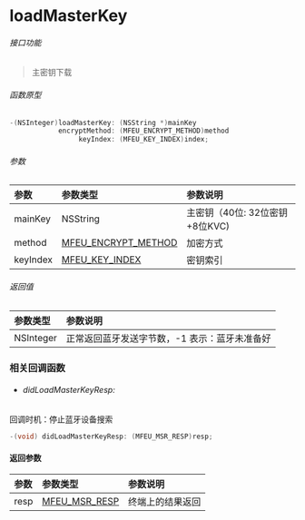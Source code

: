 # loadMasterKey

###### 接口功能
> 主密钥下载

###### 函数原型

```objective-c
-(NSInteger)loadMasterKey: (NSString *)mainKey
            encryptMethod: (MFEU_ENCRYPT_METHOD)method
                 keyIndex: (MFEU_KEY_INDEX)index;

```

###### 参数
| 参数 | 参数类型 | 参数说明 |
| :-------- | :--------| :------ |
| mainKey| NSString | 主密钥（40位: 32位密钥+8位KVC) |
| method| [MFEU_ENCRYPT_METHOD](enum-cn.md#MFEU_ENCRYPT_METHOD) | 加密方式 |
| keyIndex| [MFEU_KEY_INDEX](enum-cn.md#MFEU_KEY_INDEX) | 密钥索引 |

###### 返回值
| 参数类型 | 参数说明 |
| :--------| :------ |
| NSInteger | 正常返回蓝牙发送字节数，-1 表示：蓝牙未准备好 |


### 相关回调函数
- ###### didLoadMasterKeyResp:
回调时机：停止蓝牙设备搜索
```objective-c
-(void) didLoadMasterKeyResp: (MFEU_MSR_RESP)resp;
```

#### 返回参数
| 参数 | 参数类型 | 参数说明 |
| :-------- | :--------| :------ |
| resp| [MFEU_MSR_RESP](enum-cn.md#MFEU_MSR_RESP) | 终端上的结果返回 |


